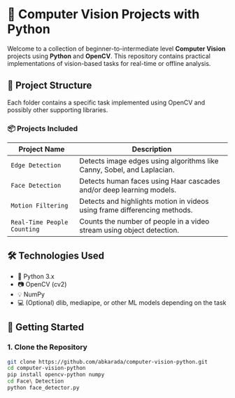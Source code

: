 # 🧠 Computer Vision Projects with Python

Welcome to a collection of beginner-to-intermediate level **Computer Vision** projects using **Python** and **OpenCV**. This repository contains practical implementations of vision-based tasks for real-time or offline analysis.

## 📁 Project Structure

Each folder contains a specific task implemented using OpenCV and possibly other supporting libraries.

### 📦 Projects Included

| Project Name                  | Description                                                                 |
|------------------------------|-----------------------------------------------------------------------------|
| `Edge Detection`             | Detects image edges using algorithms like Canny, Sobel, and Laplacian.     |
| `Face Detection`             | Detects human faces using Haar cascades and/or deep learning models.       |
| `Motion Filtering`           | Detects and highlights motion in videos using frame differencing methods. |
| `Real-Time People Counting`  | Counts the number of people in a video stream using object detection.      |

## 🛠 Technologies Used

- 🐍 Python 3.x  
- 📷 OpenCV (cv2)  
- 💡 NumPy  
- 💻 (Optional) dlib, mediapipe, or other ML models depending on the task

## 🚀 Getting Started

### 1. Clone the Repository

```bash
git clone https://github.com/abkarada/computer-vision-python.git
cd computer-vision-python
pip install opencv-python numpy
cd Face\ Detection
python face_detector.py

